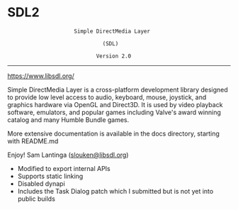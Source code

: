 # SDL2


                         Simple DirectMedia Layer

                                  (SDL)

                                Version 2.0

---
https://www.libsdl.org/

Simple DirectMedia Layer is a cross-platform development library designed
to provide low level access to audio, keyboard, mouse, joystick, and graphics
hardware via OpenGL and Direct3D. It is used by video playback software,
emulators, and popular games including Valve's award winning catalog
and many Humble Bundle games.

More extensive documentation is available in the docs directory, starting
with README.md

Enjoy!
	Sam Lantinga				(slouken@libsdl.org)
  
* Modified to export internal APIs
* Supports static linking
* Disabled dynapi
* Includes the Task Dialog patch which I submitted but is not yet into public builds
